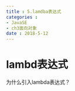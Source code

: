 ```yaml
---
title : 5.lamdba表达式
categories : 
- JavaSE
- ch3面向对象
date : 2018-5-12
---
```


# lambd表达式

为什么引入lambda表达式？

